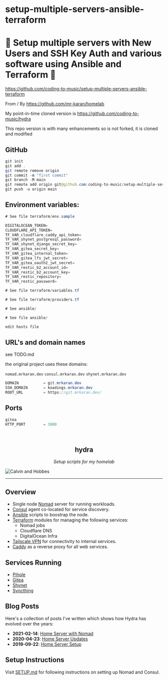 # setup-multiple-servers-ansible-terraform

# 🚀 Setup multiple servers with New Users and SSH Key Auth and various software using Ansible and Terraform 🚀

https://github.com/coding-to-music/setup-multiple-servers-ansible-terraform


From / By https://github.com/mr-karan/homelab

My point-in-time cloned version is https://github.com/coding-to-music/hydra

This repo version is with many enhancements so is not forked, it is cloned and modified

## GitHub

```java
git init
git add .
git remote remove origin
git commit -m "first commit"
git branch -M main
git remote add origin git@github.com:coding-to-music/setup-multiple-servers-ansible-terraform.git
git push -u origin main
```

## Environment variables:

```java
# See file terraform/env.sample

DIGITALOCEAN_TOKEN=
CLOUDFLARE_API_TOKEN=
TF_VAR_cloudflare_caddy_api_token=
TF_VAR_shynet_postgresql_password=
TF_VAR_shynet_django_secret_key=
TF_VAR_gitea_secret_key=
TF_VAR_gitea_internal_token=
TF_VAR_gitea_lfs_jwt_secret=
TF_VAR_gitea_oauth2_jwt_secret=
TF_VAR_restic_b2_account_id=
TF_VAR_restic_b2_account_key=
TF_VAR_restic_repository=
TF_VAR_restic_password=

# See file terraform/variables.tf

# See file terraform/providers.tf

# See ansible/

# See file ansible/

edit hosts file


```

## URL's and domain names

see TODO.md

the original project uses these domains:

`nomad.mrkaran.dev` 
`consul.mrkaran.dev`
`shynet.mrkaran.dev`

```java
DOMAIN           = git.mrkaran.dev
SSH_DOMAIN       = koadings.mrkaran.dev
ROOT_URL         = https://git.mrkaran.dev/
```

## Ports 


```java
gitea
HTTP_PORT        = 3000
```


<!-- PROJECT LOGO -->
<br />
<p align="center">
  <h2 align="center">hydra</h2>
  <p align="center">
<i>Setup scripts for my homelab</i>
  </p>
  <img src="docs/calvin.jpg" alt="Calvin and Hobbes">
</p>

---

## Overview

- Single node [Nomad](https://www.nomadproject.io/) server for running workloads.
- [Consul](https://www.consul.io/) agent co-located for service discovery. 
- [Ansible](https://www.ansible.com/) scripts to boostrap the node.
- [Terraform](https://www.terraform.io/) modules for managing the following services:
  - Nomad jobs
  - Cloudflare DNS
  - DigitalOcean Infra
- [Tailscale VPN](https://tailscale.com/) for connectivity to internal services.
- [Caddy](https://caddyserver.com/) as a reverse proxy for all web services.

## Services Running

- [Pihole](https://pi-hole.net/)
- [Gitea](https://gitea.io/)
- [Shynet](https://github.com/milesmcc/shynet)
- [Syncthing](https://syncthing.net/)

## Blog Posts

Here's a collection of posts I've written which shows how Hydra has evolved over the years:

- **2021-02-14**: [Home Server with Nomad](https://mrkaran.dev/posts/home-server-nomad/)
- **2020-04-23**: [Home Server Updates](https://mrkaran.dev/posts/home-server-updates/)
- **2019-09-22**: [Home Server Setup](https://mrkaran.dev/posts/home-server-setup/)

## Setup Instructions

Visit [SETUP.md](./docs/SETUP.md) for following instructions on setting up Nomad and Consul.
